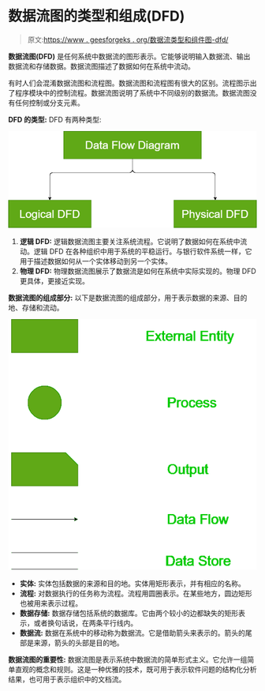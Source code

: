 # 数据流图的类型和组成(DFD)

> 原文:[https://www . geesforgeks . org/数据流类型和组件图-dfd/](https://www.geeksforgeeks.org/types-and-components-of-data-flow-diagram-dfd/)

**数据流图(DFD)** 是任何系统中数据流的图形表示。它能够说明输入数据流、输出数据流和存储数据。数据流图描述了数据如何在系统中流动。

有时人们会混淆数据流图和流程图。数据流图和流程图有很大的区别。流程图示出了程序模块中的控制流程。数据流图说明了系统中不同级别的数据流。数据流图没有任何控制或分支元素。

**DFD 的类型:**
DFD 有两种类型:

![](img/8f935341bc559b9267ec5e57ade6c2d3.png)

1.  **逻辑 DFD:**
    逻辑数据流图主要关注系统流程。它说明了数据如何在系统中流动。逻辑 DFD 在各种组织中用于系统的平稳运行。与银行软件系统一样，它用于描述数据如何从一个实体移动到另一个实体。
2.  **物理 DFD:**
    物理数据流图展示了数据流是如何在系统中实际实现的。物理 DFD 更具体，更接近实现。

**数据流图的组成部分:**
以下是数据流图的组成部分，用于表示数据的来源、目的地、存储和流动。

![](img/c129b6fa6f0d7ec3c1e79ecfdde8cda9.png)

*   **实体:**
    实体包括数据的来源和目的地。实体用矩形表示，并有相应的名称。
*   **流程:**
    对数据执行的任务称为流程。流程用圆圈表示。在某些地方，圆边矩形也被用来表示过程。
*   **数据存储:**
    数据存储包括系统的数据库。它由两个较小的边都缺失的矩形表示，或者换句话说，在两条平行线内。
*   **数据流:**
    数据在系统中的移动称为数据流。它是借助箭头来表示的。箭头的尾部是来源，箭头的头部是目的地。

**数据流图的重要性:**
数据流图是表示系统中数据流的简单形式主义。它允许一组简单直观的概念和规则。这是一种优雅的技术，既可用于表示软件问题的结构化分析结果，也可用于表示组织中的文档流。